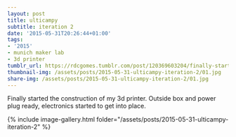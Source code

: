 ```yaml
---
layout: post
title: ulticampy
subtitle: iteration 2
date: '2015-05-31T20:26:44+01:00'
tags:
- '2015'
- munich maker lab
- 3d printer
tumblr_url: https://rdcgomes.tumblr.com/post/120369603204/finally-started-the-construction-of-my-3d-printer
thumbnail-img: /assets/posts/2015-05-31-ulticampy-iteration-2/01.jpg
share-img: /assets/posts/2015-05-31-ulticampy-iteration-2/01.jpg
---
```


Finally started the construction of my 3d printer. 
Outside box and power plug ready, electronics started to get into place.

{% include image-gallery.html folder="/assets/posts/2015-05-31-ulticampy-iteration-2" %}
